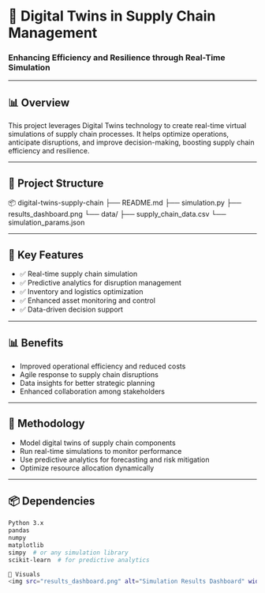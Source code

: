 # 🚀 Digital Twins in Supply Chain Management  
### Enhancing Efficiency and Resilience through Real-Time Simulation  

---

## 📊 Overview  
This project leverages Digital Twins technology to create real-time virtual simulations of supply chain processes. It helps optimize operations, anticipate disruptions, and improve decision-making, boosting supply chain efficiency and resilience.

---

## 📁 Project Structure  
📦 digital-twins-supply-chain
├── README.md
├── simulation.py
├── results_dashboard.png
└── data/
├── supply_chain_data.csv
└── simulation_params.json


---

## 📌 Key Features  
- ✅ Real-time supply chain simulation  
- ✅ Predictive analytics for disruption management  
- ✅ Inventory and logistics optimization  
- ✅ Enhanced asset monitoring and control  
- ✅ Data-driven decision support  

---

## 📊 Benefits  
- Improved operational efficiency and reduced costs  
- Agile response to supply chain disruptions  
- Data insights for better strategic planning  
- Enhanced collaboration among stakeholders  

---

## 🧪 Methodology  
- Model digital twins of supply chain components  
- Run real-time simulations to monitor performance  
- Use predictive analytics for forecasting and risk mitigation  
- Optimize resource allocation dynamically  

---

## 📦 Dependencies  
```bash
Python 3.x  
pandas  
numpy  
matplotlib  
simpy  # or any simulation library  
scikit-learn  # for predictive analytics

📸 Visuals
<img src="results_dashboard.png" alt="Simulation Results Dashboard" width="500"/>









